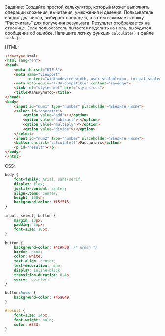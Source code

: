 Задание: Создайте простой калькулятор, который может выполнять операции сложения, вычитания, умножения и деления. Пользователь вводит два числа, выбирает операцию, а затем нажимает кнопку “Рассчитать” для получения результата. Результат отображается на странице. Если пользователь пытается поделить на ноль, выводится сообщение об ошибке.
Напишите логику функции `calculate()` в файле `task.js`

HTML:
```html
<!doctype html>
<html lang="en">
<head>
    <meta charset="UTF-8">
    <meta name="viewport"
          content="width=device-width, user-scalable=no, initial-scale=1.0, maximum-scale=1.0, minimum-scale=1.0">
    <meta http-equiv="X-UA-Compatible" content="ie=edge">
    <link rel="stylesheet" href="styles.css">
    <title>Калькулятор</title>
</head>
<body>
    <input id="num1" type="number" placeholder="Введите число">
    <select id="operator">
        <option value="add">+</option>
        <option value="subtract">-</option>
        <option value="multiply">*</option>
        <option value="divide">/</option>
    </select>
    <input id="num2" type="number" placeholder="Введите число">
    <button onclick="calculate()">Рассчитать</button>
    <p id="result"></p>
</body>
</html>
```

CSS:
```css
body {
    font-family: Arial, sans-serif;
    display: flex;
    justify-content: center;
    align-items: center;
    height: 100vh;
    background-color: #f5f5f5;
}

input, select, button {
    margin: 10px;
    padding: 10px;
    font-size: 18px;
}

button {
    background-color: #4CAF50; /* Green */
    border: none;
    color: white;
    text-align: center;
    text-decoration: none;
    display: inline-block;
    transition-duration: 0.4s;
    cursor: pointer;
}

button:hover {
    background-color: #45a049;
}

#result {
    font-size: 24px;
    font-weight: bold;
    color: #333;
}
```
